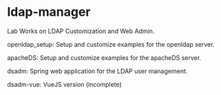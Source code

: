 # ldap-manager
Lab Works on LDAP Customization and Web Admin.

openldap_setup:
Setup and customize examples for the openldap server. 

apacheDS:
Setup and customize examples for the apacheDS server. 

dsadm:
Spring web application for the LDAP user management.

dsadm-vue:
VueJS version (incomplete)
